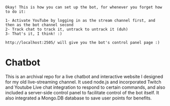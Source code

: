 ```
Okay! This is how you can set up the bot, for whenever you forget how to do it:

1- Activate YouTube by logging in as the stream channel first, and then as the bot channel second
2- Track chat to track it, untrack to untrack it (duh)
3- That's it, I think! :)

http://localhost:2505/ will give you the bot's control panel page :)
```

# Chatbot

This is an archival repo for a live chatbot and interactive website I designed for my old live-streaming channel. It used node.js and incorporated Twitch and Youtube Live chat integration to respond to certain commands, and also included a server-side control panel to facilitate control of the bot itself. It also integrated a Mongo.DB database to save user points for benefits.

